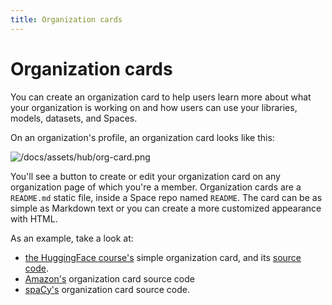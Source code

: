 ```yaml
---
title: Organization cards
---
```


<h1>Organization cards</h1>

You can create an organization card to help users learn more about what your organization is working on and how users can use your libraries, models, datasets, and Spaces. 

On an organization's profile, an organization card looks like this:

![/docs/assets/hub/org-card.png](/docs/assets/hub/org-card.png)


You'll see a button to create or edit your organization card on any organization page of which you're a member. Organization cards are a `README.md` static file, inside a Space repo named `README`. The card can be as simple as Markdown text or you can create a more customized appearance with HTML.

As an example, take a look at:

* [the HuggingFace course's](https://huggingface.co/huggingface-course) simple organization card, and its [source code](https://huggingface.co/spaces/huggingface-course/README/blob/main/README.md).
* [Amazon's](https://huggingface.co/spaces/amazon/README/blob/main/README.md) organization card source code
* [spaCy's](https://huggingface.co/spaces/spacy/README/blob/main/README.md) organization card source code.
